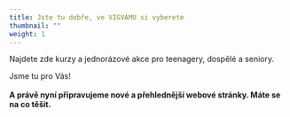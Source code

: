 ```yaml
---
title: Jste tu dobře, ve VIGVAMU si vyberete
thumbnail: ""
weight: 1
---
```

Najdete zde kurzy a jednorázové akce pro teenagery, dospělé a seniory.

Jsme tu pro Vás!\
\
**A právě nyní  připravujeme nové a přehlednější webové stránky. Máte se na co těšit.**